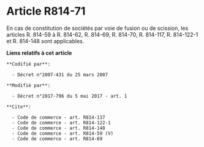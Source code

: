 # Article R814-71

En cas de constitution de sociétés par voie de fusion ou de scission, les articles R. 814-59 à R. 814-62, R. 814-69, R.
814-70, R. 814-117, R. 814-122-1 et R. 814-148 sont applicables.

**Liens relatifs à cet article**

	**Codifié par**:

	  - Décret n°2007-431 du 25 mars 2007

	**Modifié par**:

	  - Décret n°2017-796 du 5 mai 2017 - art. 1

	**Cite**:

	  - Code de commerce - art. R814-117
	  - Code de commerce - art. R814-122-1
	  - Code de commerce - art. R814-148
	  - Code de commerce - art. R814-59 (V)
	  - Code de commerce - art. R814-69

